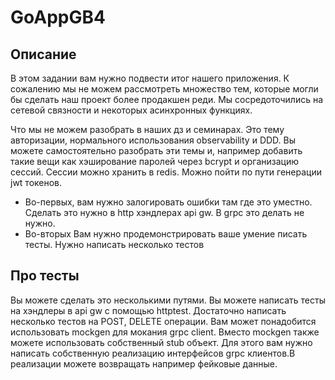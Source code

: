 # GoAppGB4

## Описание
В этом задании вам нужно подвести итог нашего приложения. К сожалению мы не можем рассмотреть множество тем, которые 
могли бы сделать наш проект более продакшен реди. Мы сосредоточились на сетевой связности и некоторых асинхронных 
функциях.

Что мы не можем разобрать в наших дз и семинарах. Это тему авторизации, нормального использования observability и DDD.
Вы можете самостоятельно разобрать эти темы и, например добавить такие вещи как хэширование паролей через bcrypt и 
организацию сессий. Сессии можно хранить в redis. Можно пойти по пути генерации jwt токенов.

* Во-первых, вам нужно залогировать ошибки там где это уместно. Сделать это нужно в http хэндлерах api gw. В grpc это 
делать не нужно. 
* Во-вторых Вам нужно продемонстрировать ваше умение писать тесты. Нужно написать несколько тестов

## Про тесты
Вы можете сделать это несколькими путями. Вы можете
написать тесты на хэндлеры в api gw с помощью httptest. Достаточно написать несколько тестов на POST, DELETE
операции. Вам может понадобится использовать mockgen для мокания grpc client. Вместо mockgen также можете
использовать собственный stub объект. Для этого вам нужно написать собственную реализацию интерфейсов grpc
клиентов.В реализации можете возвращать например фейковые данные. 


